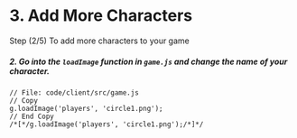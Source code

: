 # 3. Add More Characters

Step (2/5) To add more characters to your game

##### 2. Go into the `loadImage` _function_ in `game.js` and change the name of your character.

```
// File: code/client/src/game.js
// Copy
g.loadImage('players', 'circle1.png');
// End Copy
/*[*/g.loadImage('players', 'circle1.png');/*]*/
```